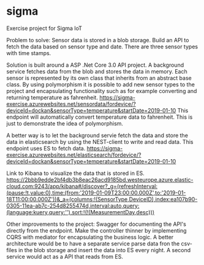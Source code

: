 # sigma
Exercise project for Sigma IoT

Problem to solve:
Sensor data is stored in a blob storage.
Build an API to fetch the data based on sensor type and date.
There are three sensor types with time stamps.

Solution is built around a ASP .Net Core 3.0 API project.
A background service fetches data from the blob and stores the data in memory. Each sensor is represented by its own class that inherits from an abstract base class.
By using polymorphism it is possible to add new sensor types to the project and encapsulating functionality such as for example converting and returning temperature as fahrenheit.
https://sigma-exercise.azurewebsites.net/sensordata/fordevice/?deviceId=dockan&sensorType=temperature&startDate=2019-01-10
This endpoint will automatically convert temperature data to fahrenheit. This is just to demonstrate the idea of polymorphism.

A better way is to let the background servie fetch the data and store the data in elasticsearch by using the NEST-client to write and read data.
This endpoint uses ES to fetch data.
https://sigma-exercise.azurewebsites.net/elasticsearch/fordevice/?deviceId=dockan&sensorType=temperature&startDate=2019-01-10

Link to Kibana to visualize the data that is stored in ES.
https://2bbb9edde2bf4db3b8eac26acd9185bd.westeurope.azure.elastic-cloud.com:9243/app/kibana#/discover?_g=(refreshInterval:(pause:!t,value:0),time:(from:'2019-01-09T23:00:00.000Z',to:'2019-01-18T11:00:00.000Z'))&_a=(columns:!(SensorType,DeviceID),index:ea107b90-0305-11ea-ab7c-254d8255474d,interval:auto,query:(language:kuery,query:''),sort:!(!(MeasurementDay,desc)))

Other improvements to the project:
Swagger for documenting the API's directly from the endpoint.
Make the controller thinner by implementing CQRS with mediator for encapsulating the business logic. 
A better architecture would be to have a separate service parse data fron the csv-files in the blob storage and 
insert the data into ES every night.
A second service would act as a API that reads from ES.
